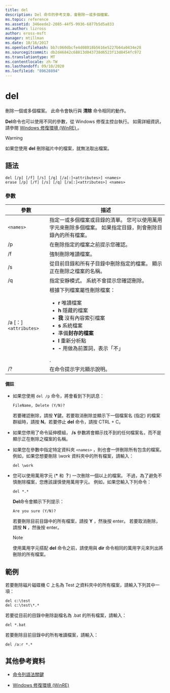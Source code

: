 ```yaml
---
title: del
description: Del 命令的參考文章，會刪除一或多個檔案。
ms.topic: reference
ms.assetid: 346eede2-2085-44f5-9936-6877b5d5a833
ms.author: lizross
author: eross-msft
manager: mtillman
ms.date: 10/16/2017
ms.openlocfilehash: bb7c060dbcfe4d08018b5616e5227b64a0434e28
ms.sourcegitcommit: db2d46842c68813d043738d6523f13d8454fc972
ms.translationtype: MT
ms.contentlocale: zh-TW
ms.lasthandoff: 09/10/2020
ms.locfileid: "89628894"
---
```

# <a name="del"></a>del

刪除一個或多個檔案。 此命令會執行與 **清除** 命令相同的動作。

**Del**命令也可以使用不同的參數，從 Windows 修復主控台執行。 如需詳細資訊，請參閱 [Windows 修復環境 (WinRE) ](/windows-hardware/manufacture/desktop/windows-recovery-environment--windows-re--technical-reference)。

> [!WARNING]
> 如果您使用 **del** 刪除磁片中的檔案，就無法取出檔案。

## <a name="syntax"></a>語法

```
del [/p] [/f] [/s] [/q] [/a[:]<attributes>] <names>
erase [/p] [/f] [/s] [/q] [/a[:]<attributes>] <names>
```

### <a name="parameters"></a>參數

| 參數 | 描述 |
| --------- | ----------- |
| `<names>` | 指定一或多個檔案或目錄的清單。 您可以使用萬用字元來刪除多個檔案。 如果指定目錄，則會刪除目錄內的所有檔案。 |
| /p | 在刪除指定的檔案之前提示您確認。 |
| /f | 強制刪除唯讀檔案。 |
| /s | 從目前目錄和所有子目錄中刪除指定的檔案。 顯示正在刪除之檔案的名稱。 |
| /q | 指定安靜模式。 系統不會提示您確認刪除。 |
| /a [：]`<attributes>` | 根據下列檔案屬性刪除檔案：<ul><li>**r** 唯讀檔案</li><li>**h** 隱藏的檔案</li><li>**我** 沒有內容索引檔案</li><li>**s** 系統檔案</li><li>準備**封存的檔案**</li><li>**l** 重新分析點</li><li>**-** 用做為前置詞，表示「不」</li></ul>. |
| /? | 在命令提示字元顯示說明。 |

#### <a name="remarks"></a>備註

- 如果您使用 `del /p` 命令，將會看到下列訊息：

    `FileName, Delete (Y/N)?`

    若要確認刪除，請按 **Y**鍵。若要取消刪除並顯示下一個檔案名 (指定) 的檔案群組時，請按 **N**。若要停止 **del** 命令，請按 CTRL + C。

- 如果您停用了命令延伸模組， **/s** 參數將會顯示找不到的任何檔案名，而不是顯示正在刪除之檔案的名稱。

- 如果您在參數中指定特定資料夾 `<names>` ，則也會一併刪除所有包含的檔案。 例如，如果您想要刪除 *\work* 資料夾中的所有檔案，請輸入：

  ```
  del \work
  ```

- 您可以使用萬用字元 (**&#42;** 和 **？**) 一次刪除一個以上的檔案。 不過，為了避免不慎刪除檔案，您應該謹慎使用萬用字元。 例如，如果您輸入下列命令：

  ```
  del *.*
  ```

  **Del**命令會顯示下列提示：

  `Are you sure (Y/N)?`

  若要刪除目前目錄中的所有檔案，請按 **Y** ，然後按 enter。 若要取消刪除，請按 **N** ，然後按 enter。

  > [!NOTE]
  > 使用萬用字元搭配 **del** 命令之前，請使用與 **dir** 命令相同的萬用字元來列出將刪除的所有檔案。

## <a name="examples"></a>範例

若要刪除磁片磁碟機 C 上名為 Test 之資料夾中的所有檔案，請輸入下列其中一項：

```
del c:\test
del c:\test\*.*
```

若要從目前的目錄中刪除副檔名為 .bat 的所有檔案，請輸入：

```
del *.bat
```

若要刪除目前目錄中的所有唯讀檔案，請輸入：

```
del /a:r *.*
```

## <a name="additional-references"></a>其他參考資料

- [命令列語法關鍵](command-line-syntax-key.md)

- [Windows 修復環境 (WinRE) ](/windows-hardware/manufacture/desktop/windows-recovery-environment--windows-re--technical-reference)
